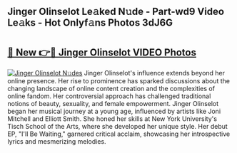 ## Jinger Olinselot Le𝚊ked N𝚞de - Part-wd9 Video Le𝚊ks - Hot Onlyf𝚊ns Photos 3dJ6G

# <h2><a href="http://ab69277.deff.icu/?id=Jinger+Olinselot">🔗 New 👉🔴 Jinger Olinselot VIDEO Photos</a></h2>

[![Jinger Olinselot N𝚞des](https://i.imgur.com/rIISA9y.gif)](http://ab69277.deff.icu/?id=Jinger+Olinselot)
Jinger Olinselot's influence extends beyond her online presence. Her rise to prominence has sparked discussions about the changing landscape of online content creation and the complexities of online fandom. Her controversial approach has challenged traditional notions of beauty, sexuality, and female empowerment. Jinger Olinselot began her musical journey at a young age, influenced by artists like Joni Mitchell and Elliott Smith. She honed her skills at New York University's Tisch School of the Arts, where she developed her unique style. Her debut EP, "I'll Be Waiting," garnered critical acclaim, showcasing her introspective lyrics and mesmerizing melodies.
